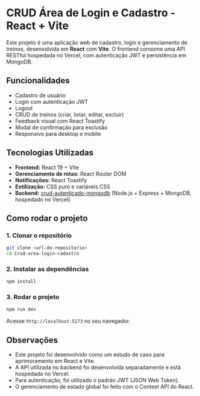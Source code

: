 # CRUD Área de Login e Cadastro - React + Vite

Este projeto é uma aplicação web de cadastro, login e gerenciamento de treinos, desenvolvida em **React** com **Vite**. O frontend consome uma API RESTful hospedada no Vercel, com autenticação JWT e persistência em MongoDB.

## Funcionalidades

- Cadastro de usuário
- Login com autenticação JWT
- Logout
- CRUD de treinos (criar, listar, editar, excluir)
- Feedback visual com React Toastify
- Modal de confirmação para exclusão
- Responsivo para desktop e mobile

## Tecnologias Utilizadas

- **Frontend:** React 19 + Vite
- **Gerenciamento de rotas:** React Router DOM
- **Notificações:** React Toastify
- **Estilização:** CSS puro e variáveis CSS
- **Backend:** [crud-autenticado-mongodb](https://crud-autenticado-mongodb.vercel.app/) (Node.js + Express + MongoDB, hospedado no Vercel)

## Como rodar o projeto

### 1. Clonar o repositório

```bash
git clone <url-do-repositorio>
cd Crud-area-login-cadastro
```

### 2. Instalar as dependências

```bash
npm install
```

### 3. Rodar o projeto

```bash
npm run dev
```

Acesse `http://localhost:5173` no seu navegador.

## Observações

- Este projeto foi desenvolvido como um estudo de caso para aprimoramento em React e Vite.
- A API utilizada no backend foi desenvolvida separadamente e está hospedada no Vercel.
- Para autenticação, foi utilizado o padrão JWT (JSON Web Token).
- O gerenciamento de estado global foi feito com o Context API do React.
